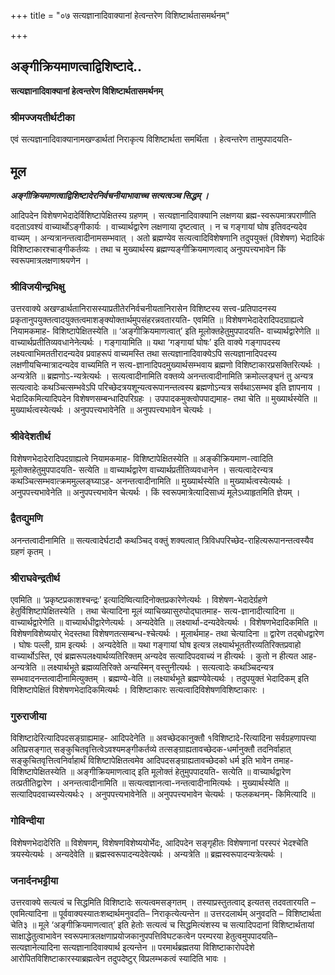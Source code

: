 +++
title = "०७ सत्यज्ञानादिवाक्यानां हेत्वन्तरेण विशिष्टार्थतासमर्थनम्"

+++


## अङ्गीक्रियमाणत्वाद्विशिष्टादे..

**सत्यज्ञानादिवाक्यानां हेत्वन्तरेण विशिष्टार्थतासमर्थनम्**

### **श्रीमज्जयतीर्थटीका**

एवं सत्यज्ञानादिवाक्यानामखण्डार्थतां निराकृत्य विशिष्टार्थता समर्थिता । हेत्वन्तरेण तामुपपादयति-

## **मूल**

***अङ्गीक्रियमाणत्वाद्विशिष्टादेरनिर्वचनीयाभावाच्च सत्यत्वञ्च सिद्धम् ।***

आदिपदेन विशेषणभेदादेर्विशिष्टापेक्षितस्य ग्रहणम् । सत्यज्ञानादिवाक्यानि लक्षणया ब्रह्म-स्वरूपमात्रपराणीति वदताऽवश्यं वाच्यार्थोऽङ्गीकार्यः । वाच्यार्थद्वारेण लक्षणाया दृष्टत्वात् । न च गङ्गायां घोष इतिवदन्यदेव वाच्यम् । अन्यत्रानन्तत्वादीनामसम्भवात् । अतो ब्रह्मण्येव सत्यत्वादिविशेषणानि तदुपयुक्तं (विशेषण) भेदादिकं विशिष्टाकारश्चाङ्गीकर्तव्यः । तथा च मुख्यार्थस्य ब्रह्मण्यङ्गीक्रियमाणत्वाद् अनुपपत्त्यभावेन किं स्वरूपमात्रलक्षणाश्रयणेन ।

### **श्रीविजयीन्द्रभिक्षु**

उत्तरवाक्ये अखण्डार्थतानिरासस्याप्रतीतेरनिर्वचनीयतानिरासेन विशिष्टस्य सत्त्व-प्रतिपादनस्य प्रकृतानुपयुक्तत्वादयुक्तत्वमाशङ्क्योक्तार्थमुपसंहरन्नवतारयति- एवमिति ॥ विशेषणभेदादेरादिपदग्राह्यत्वे नियामकमाह- विशिष्टापेक्षितस्येति ॥ ‘अङ्गीक्रियमाणत्वात्’ इति मूलोक्तहेतुमुपपादयति- वाच्यार्थद्वारेणेति ॥ वाच्यार्थप्रतीतिव्यवधानेनेत्यर्थः । गङ्गायामिति ॥ यथा ‘गङ्गायां घोषः’ इति वाक्ये गङ्गापदस्य लक्ष्यत्वाभिमततीरादन्यदेव प्रवाहरूपं वाच्यमस्ति तथा सत्यज्ञानादिवाक्येऽपि सत्यज्ञानादिपदस्य लक्षणीयचिन्मात्रादन्यदेव वाच्यमिति न सत्य-ज्ञानादिपदमुख्यार्थसम्भवाय ब्रह्मणो विशिष्टाकारप्रसक्तिरित्यर्थः । अन्यत्रेति ॥ ब्रह्मणोऽ-न्यत्रेत्यर्थः । सत्यत्वादीनामिति वक्तव्ये अनन्तत्वादीनामिति क्रमोल्लङ्घनं तु अन्यत्र सत्यत्वादेः कथञ्चित्सम्भवेऽपि परिच्छेदत्रयशून्यत्वरूपानन्तत्वस्य ब्रह्मणोऽन्यत्र सर्वथाऽसम्भव इति ज्ञापनाय । भेदादिकमित्यादिपदेन विशेषणसम्बन्धादिपरिग्रहः । उपपादकमुक्त्वोपपाद्यमाह- तथा चेति ॥ मुख्यार्थस्येति ॥ मुख्यार्थत्वस्येत्यर्थः । अनुपपत्त्यभावेनेति ॥ अनुपपत्त्यभावेन चेत्यर्थः ।

### **श्रीवेदेशतीर्थ**

विशेषणभेदादेरादिपदग्राह्यत्वे नियामकमाह- विशिष्टापेक्षितस्येति ॥ अङ्कीक्रियमाण-त्वादिति मूलोक्तहेतुमुपपादयति- सत्येति ॥ वाच्यार्थद्वारेण वाच्यार्थप्रतीतिव्यवधानेन । सत्यत्वादेरन्यत्र कथञ्चित्सम्भवात्क्रममुल्लङ्घ्याऽह- अनन्तत्वादीनामिति ॥ मुख्यार्थस्येति ॥ मुख्यार्थत्वस्येत्यर्थः । अनुपपत्त्यभावेनेति ॥ अनुपपत्त्यभावेन चेत्यर्थः । किं स्वरूपमात्रेत्यादिसाध्यं मूलेऽध्याहृतमिति ज्ञेयम् ।

### **द्वैतद्युमणि**

अनन्तत्वादीनामिति ॥ सत्यत्वादेर्घटादौ कथञ्चिद् वक्तुं शक्यत्वात् त्रिविधपरिच्छेद-राहित्यरूपानन्तत्वस्यैव ग्रहणं कृतम् ।

### **श्रीराघवेन्द्रतीर्थ**

एवमिति ॥ ‘प्रकृष्टप्रकाशश्चन्द्रः’ इत्यादिष्वित्यादिनोक्तप्रकारेणेत्यर्थः । विशेषण-भेदादेर्ग्रहणे हेतुर्विशिष्टापेक्षितस्येति । तथा चेत्यादिना मूलं व्याचिख्यासुरुपोद्घातमाह- सत्य-ज्ञानादीत्यादिना ॥ वाच्यार्थद्वारेणेति ॥ वाच्यार्थधीद्वारेणेत्यर्थः । अन्यदेवेति ॥ लक्ष्यार्था-दन्यदेवेत्यर्थः । विशेषणभेदादिकमिति ॥ विशेषणविशेष्ययोर् भेदस्तथा विशेषणतत्सम्बन्ध-श्चेत्यर्थः । मूलार्थमाह- तथा चेत्यादिना ॥ द्वारेण तद्बोधद्वारेण । घोषः पल्ली, ग्राम इत्यर्थः । अन्यदेवेति ॥ यथा गङ्गायां घोष इत्यत्र लक्ष्यार्थभूततीरव्यतिरिक्तप्रवाहो वाच्यार्थोऽस्ति, एवं ब्रह्मरूपलक्ष्यार्थव्यतिरिक्तम् अन्यदेव सत्यादिपदवाच्यं न हीत्यर्थः । कुतो न हीत्यत आह- अन्यत्रेति ॥ लक्ष्यार्थभूते ब्रह्मव्यतिरिक्ते अन्यस्मिन् वस्तुनीत्यर्थः । सत्यत्वादेः कथञ्चिदन्यत्र सम्भवादनन्तत्वादीनामित्युक्तम् । ब्रह्मण्ये-वेति ॥ लक्ष्यार्थभूते ब्रह्मण्येवेत्यर्थः । तदुपयुक्तं भेदादिकम् इति विशिष्टापेक्षितं विशेषणभेदादिकमित्यर्थः । विशिष्टाकारः सत्यत्वादिविशेषणविशिष्टाकारः ।

### **गुरुराजीया**

विशिष्टादेरित्यादिपदसङ्ग्राह्यमाह- आदिपदेनेति ॥ अवच्छेदकानुक्तौ १विशिष्टादे-रित्यादिना सर्वग्रहणापत्त्या अतिप्रसङ्गात् सङ्कुचितवृत्तित्वेऽवश्यमङ्गीकर्तव्ये तत्सङ्ग्राह्यतावच्छेदक-धर्मानुक्तौ तदनिर्वाहात् सङ्कुचितवृत्तित्वनिर्वाहार्थं विशिष्टापेक्षितत्वमेव आदिपदसङ्ग्राह्यतावच्छेदको धर्म इति भावेन तमाह- विशिष्टापेक्षितस्येति ॥ अङ्गीक्रियमाणत्वाद् इति मूलोक्तं हेतुमुपपादयति- सत्येति ॥ वाच्यार्थद्वारेण तत्प्रतीतिद्वारेण । अनन्तत्वादीनामिति ॥ सत्यत्वज्ञानत्वा-नन्तत्वादीनामित्यर्थः । मुख्यार्थस्येति ॥ सत्यादिपदवाच्यस्येत्यर्थः२ । अनुपपत्त्यभावेनेति ॥ अनुपपत्त्यभावेन चेत्यर्थः । फलकथनम्- किमित्यादि ॥

### **गोविन्दीया**

विशेषणभेदादेरिति ॥ विशेषणम्, विशेषणविशेष्ययोर्भेदः, आदिपदेन सङ्गृहीतः विशेषणानां परस्परं भेदश्चेति त्रयस्येत्यर्थः । अन्यदेवेति ॥ ब्रह्मस्वरूपादन्यदेवेत्यर्थः । अन्यत्रेति ॥ ब्रह्मस्वरूपादन्यत्रेत्यर्थः ।

### **जनार्दनभट्टीया**

उत्तरवाक्ये सत्यत्वं च सिद्धमिति विशिष्टादेः सत्यत्वमसङ्गतम् । तस्याप्रस्तुतत्वाद् इत्यतस् तदवतारयति – एवमित्यादिना ॥ पूर्ववाक्यस्यातःशब्दार्थमनुवदति– निराकृत्येत्यन्तेन ॥ उत्तरदलार्थम् अनुवदति – विशिष्टार्थता चेति३ ॥ मूले ‘अङ्गीक्रियमाणत्वात्’ इति हेतोः सत्यत्वं च सिद्धमित्यंशस्य च सत्यादिपदानां विशिष्टार्थतायां साक्षाद्धेतुत्वाभावेन स्वरूपमात्रलक्षणाप्रयोजकानुपपत्तिविघटकत्वेन परम्परया हेतुत्वमुपपादयति– सत्यज्ञानेत्यादिना सत्यज्ञानादिवाक्यार्थ इत्यन्तेन ॥ परमार्थब्रह्मतया विशिष्टाकारोपदेशे आरोपितविशिष्टाकारस्याब्रह्मत्वेन तदुपदेष्टुर् विप्रलम्भकत्वं स्यादिति भावः ।

